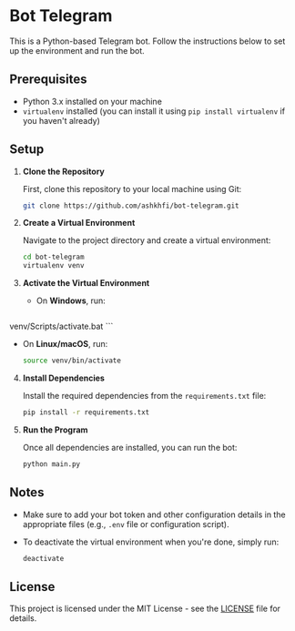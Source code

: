
# Bot Telegram

This is a Python-based Telegram bot. Follow the instructions below to set up the environment and run the bot.

## Prerequisites

- Python 3.x installed on your machine
- `virtualenv` installed (you can install it using `pip install virtualenv` if you haven't already)

## Setup

1. **Clone the Repository**

   First, clone this repository to your local machine using Git:

   ```bash
   git clone https://github.com/ashkhfi/bot-telegram.git
   ```

2. **Create a Virtual Environment**

   Navigate to the project directory and create a virtual environment:

   ```bash
   cd bot-telegram
   virtualenv venv
   ```

3. **Activate the Virtual Environment**

   - On **Windows**, run:

     ```bash
venv/Scripts/activate.bat
     ```

   - On **Linux/macOS**, run:

     ```bash
     source venv/bin/activate
     ```

4. **Install Dependencies**

   Install the required dependencies from the `requirements.txt` file:

   ```bash
   pip install -r requirements.txt
   ```

5. **Run the Program**

   Once all dependencies are installed, you can run the bot:

   ```bash
   python main.py
   ```

## Notes

- Make sure to add your bot token and other configuration details in the appropriate files (e.g., `.env` file or configuration script).
- To deactivate the virtual environment when you're done, simply run:

   ```bash
   deactivate
   ```

## License

This project is licensed under the MIT License - see the [LICENSE](LICENSE) file for details.
